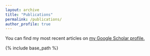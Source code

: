 ```yaml
---
layout: archive
title: "Publications"
permalink: /publications/
author_profile: true
---
```


You can find my most recent articles on <u><a href="{{author.googlescholar}}">my Google Scholar profile</a>.</u>


{% include base_path %}
